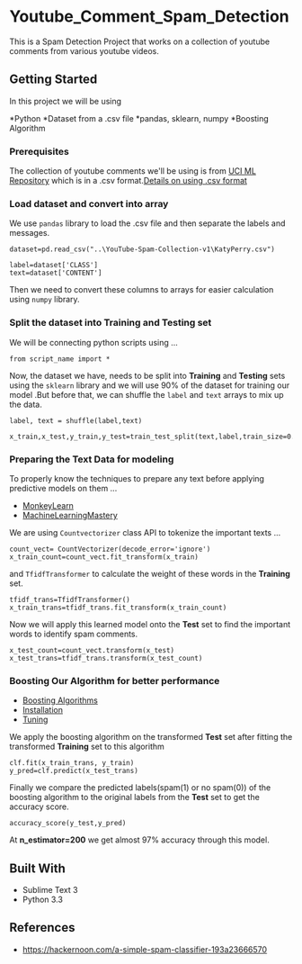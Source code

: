 # Youtube_Comment_Spam_Detection

This is a Spam Detection Project that works on a collection of youtube comments from various youtube videos.

## Getting Started

In this project we will be using

*Python
*Dataset from a .csv file
*pandas, sklearn, numpy 
*Boosting Algorithm

### Prerequisites

The collection of youtube comments we'll be using is from [UCI ML Repository](https://archive.ics.uci.edu/ml/datasets/YouTube+Spam+Collection) which is in a .csv format.[Details on using .csv format](https://www.shanelynn.ie/python-pandas-read_csv-load-data-from-csv-files/)

### Load dataset and convert into array

We use `pandas` library to load the .csv file and then separate the labels and messages.

```
dataset=pd.read_csv("..\YouTube-Spam-Collection-v1\KatyPerry.csv")

label=dataset['CLASS']
text=dataset['CONTENT']

```
Then we need to convert these columns to arrays for easier calculation using `numpy` library.

### Split the dataset into Training and Testing set

We will be connecting python scripts using ...
```
from script_name import *

```
Now, the dataset we have, needs to be split into **Training** and **Testing** sets using the `sklearn` library and we will use 90% of the dataset for training our model .But before that, we can shuffle the `label` and `text` arrays to mix up the data.

```
label, text = shuffle(label,text)

x_train,x_test,y_train,y_test=train_test_split(text,label,train_size=0.9)
```
### Preparing the Text Data for modeling

To properly know the techniques to prepare any text before applying predictive models on them ...
* [MonkeyLearn](https://monkeylearn.com/blog/word-embeddings-transform-text-numbers/)
* [MachineLearningMastery](https://machinelearningmastery.com/prepare-text-data-machine-learning-scikit-learn/)

We are using `Countvectorizer` class API to tokenize the important texts ...
```
count_vect= CountVectorizer(decode_error='ignore')
x_train_count=count_vect.fit_transform(x_train)

```
and `TfidfTransformer` to calculate the weight of these words in the **Training** set.
```
tfidf_trans=TfidfTransformer()
x_train_trans=tfidf_trans.fit_transform(x_train_count)

```
Now we will apply this learned model onto the **Test** set to find the important words to identify spam comments.
```
x_test_count=count_vect.transform(x_test)
x_test_trans=tfidf_trans.transform(x_test_count)
```
### Boosting Our Algorithm for better performance

* [Boosting Algorithms](https://hackernoon.com/boosting-algorithms-adaboost-gradient-boosting-and-xgboost-f74991cad38c)
* [Installation](https://xgboost.readthedocs.io/en/latest/)
* [Tuning](https://machinelearningmastery.com/tune-number-size-decision-trees-xgboost-python/)

We apply the boosting algorithm on the transformed **Test** set after fitting the transformed **Training** set to this algorithm
```
clf.fit(x_train_trans, y_train)
y_pred=clf.predict(x_test_trans)

```
Finally we compare the predicted labels(spam(1) or no spam(0)) of the boosting algorithm to the original labels from the **Test** set to get the accuracy score.
```
accuracy_score(y_test,y_pred)
```
At **n_estimator=200** we get almost 97% accuracy through this model.

## Built With

* Sublime Text 3
* Python 3.3

## References
* https://hackernoon.com/a-simple-spam-classifier-193a23666570


